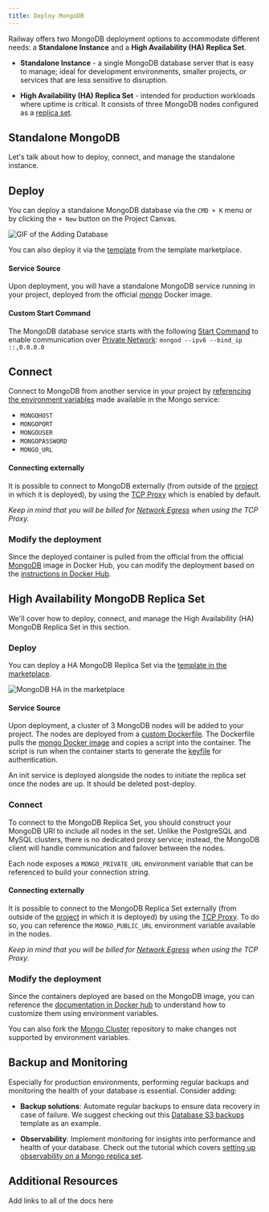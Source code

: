 ```yaml
---
title: Deploy MongoDB
---
```


Railway offers two MongoDB deployment options to accommodate different needs: a **Standalone Instance** and a **High Availability (HA) Replica Set**.

- **Standalone Instance** - a single MongoDB database server that is easy to manage; ideal for development environments, smaller projects, or services that are less sensitive to disruption.

- **High Availability (HA) Replica Set** - intended for production workloads where uptime is critical. It consists of three MongoDB nodes configured as a [replica set](https://www.mongodb.com/docs/manual/replication/).

##  Standalone MongoDB

Let's talk about how to deploy, connect, and manage the standalone instance.

## Deploy

You can deploy a standalone MongoDB database via the `CMD + K` menu or by clicking the `+ New` button on the Project Canvas.

<Image src="https://res.cloudinary.com/railway/image/upload/v1695934218/docs/databases/addDB_qxyctn.gif"
alt="GIF of the Adding Database"
layout="responsive"
width={450} height={396} quality={100} />

You can also deploy it via the [template](https://railway.app/template/mongodb) from the template marketplace.

#### Service Source

Upon deployment, you will have a standalone MongoDB service running in your project, deployed from the official [mongo](https://hub.docker.com/_/mongo) Docker image.

#### Custom Start Command

The MongoDB database service starts with the following [Start Command](/deploy/deployments#start-command) to enable communication over [Private Network](/reference/private-networking): `mongod --ipv6 --bind_ip ::,0.0.0.0`

## Connect

Connect to MongoDB from another service in your project by [referencing the environment variables](/guides/variables#referencing-another-services-variable) made available in the Mongo service:

- `MONGOHOST`
- `MONGOPORT`
- `MONGOUSER`
- `MONGOPASSWORD`
- `MONGO_URL`

#### Connecting externally

It is possible to connect to MongoDB externally (from outside of the [project](/develop/projects) in which it is deployed), by using the [TCP Proxy](/deploy/exposing-your-app#tcp-proxying) which is enabled by default.

*Keep in mind that you will be billed for [Network Egress](/reference/pricing/plans#resource-usage-pricing) when using the TCP Proxy.*

### Modify the deployment

Since the deployed container is pulled from the official from the official [MongoDB](https://hub.docker.com/_/mongo) image in Docker Hub, you can modify the deployment based on the [instructions in Docker Hub](https://hub.docker.com/_/mongo).

## High Availability MongoDB Replica Set

We'll cover how to deploy, connect, and manage the High Availability (HA) MongoDB Replica Set in this section.

### Deploy

You can deploy a HA MongoDB Replica Set via the [template in the marketplace](https://railway.app/template/ha-mongo).

<Image src="https://res.cloudinary.com/railway/image/upload/v1723605087/docs/databases/CleanShot_2024-08-13_at_21.10.13_2x_xs9enn.png"
alt="MongoDB HA in the marketplace"
layout="responsive"
width={405} height={396} quality={100} />

#### Service Source

Upon deployment, a cluster of 3 MongoDB nodes will be added to your project.  The nodes are deployed from a [custom Dockerfile](https://github.com/railwayapp-templates/mongo-replica-set/tree/main/nodes). The Dockerfile pulls the [mongo Docker image](https://hub.docker.com/_/mongo) and copies a script into the container.  The script is run when the container starts to generate the [keyfile](https://www.mongodb.com/docs/manual/tutorial/deploy-replica-set-with-keyfile-access-control/) for authentication.

An init service is deployed alongside the nodes to initiate the replica set once the nodes are up.  It should be deleted post-deploy.

### Connect

To connect to the MongoDB Replica Set, you should construct your MongoDB URI to include all nodes in the set. Unlike the PostgreSQL and MySQL clusters, there is no dedicated proxy service; instead, the MongoDB client will handle communication and failover between the nodes.

Each node exposes a `MONGO_PRIVATE_URL` environment variable that can be referenced to build your connection string.

#### Connecting externally

It is possible to connect to the MongoDB Replica Set externally (from outside of the [project](/develop/projects) in which it is deployed) by using the [TCP Proxy](/deploy/exposing-your-app#tcp-proxying). To do so, you can reference the `MONGO_PUBLIC_URL` environment variable available in the nodes.

*Keep in mind that you will be billed for [Network Egress](/reference/pricing/plans#resource-usage-pricing) when using the TCP Proxy.*

### Modify the deployment

Since the containers deployed are based on the MongoDB image, you can reference the [documentation in Docker hub](https://hub.docker.com/_/mongo) to understand how to customize them using environment variables.

You can also fork the [Mongo Cluster](https://github.com/railwayapp-templates/mongo-replica-set) repository to make changes not supported by environment variables.

## Backup and Monitoring

Especially for production environments, performing regular backups and monitoring the health of your database is essential.  Consider adding:

- **Backup solutions**: Automate regular backups to ensure data recovery in case of failure.  We suggest checking out this [Database S3 backups](https://railway.app/template/U_wjYd) template as an example.

- **Observability**: Implement monitoring for insights into performance and health of your database.  Check out the tutorial which covers [setting up observability on a Mongo replica set](https://docs.railway.app/tutorials/deploy-and-monitor-mongo#4-set-up-monitoring-of-the-replica-set).

## Additional Resources

Add links to all of the docs here